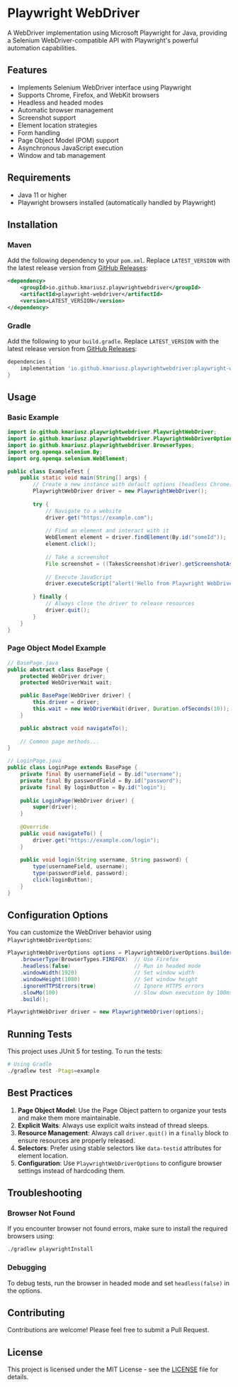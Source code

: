# Playwright WebDriver

A WebDriver implementation using Microsoft Playwright for Java, providing a Selenium WebDriver-compatible API with Playwright's powerful automation capabilities.

## Features

- Implements Selenium WebDriver interface using Playwright
- Supports Chrome, Firefox, and WebKit browsers
- Headless and headed modes
- Automatic browser management
- Screenshot support
- Element location strategies
- Form handling
- Page Object Model (POM) support
- Asynchronous JavaScript execution
- Window and tab management

## Requirements

- Java 11 or higher
- Playwright browsers installed (automatically handled by Playwright)

## Installation

### Maven

Add the following dependency to your `pom.xml`. 
Replace `LATEST_VERSION` with the latest release version from [GitHub Releases](https://github.com/KMariusz/PlaywrightWebDriver/releases):

```xml
<dependency>
    <groupId>io.github.kmariusz.playwrightwebdriver</groupId>
    <artifactId>playwright-webdriver</artifactId>
    <version>LATEST_VERSION</version>
</dependency>
```

### Gradle

Add the following to your `build.gradle`. 
Replace `LATEST_VERSION` with the latest release version from [GitHub Releases](https://github.com/KMariusz/PlaywrightWebDriver/releases):

```groovy
dependencies {
    implementation 'io.github.kmariusz.playwrightwebdriver:playwright-webdriver:LATEST_VERSION'
}
```

## Usage

### Basic Example

```java
import io.github.kmariusz.playwrightwebdriver.PlaywrightWebDriver;
import io.github.kmariusz.playwrightwebdriver.PlaywrightWebDriverOptions;
import io.github.kmariusz.playwrightwebdriver.BrowserTypes;
import org.openqa.selenium.By;
import org.openqa.selenium.WebElement;

public class ExampleTest {
    public static void main(String[] args) {
        // Create a new instance with default options (headless Chrome)
        PlaywrightWebDriver driver = new PlaywrightWebDriver();
        
        try {
            // Navigate to a website
            driver.get("https://example.com");
            
            // Find an element and interact with it
            WebElement element = driver.findElement(By.id("someId"));
            element.click();
            
            // Take a screenshot
            File screenshot = ((TakesScreenshot)driver).getScreenshotAs(OutputType.FILE);
            
            // Execute JavaScript
            driver.executeScript("alert('Hello from Playwright WebDriver!');");
            
        } finally {
            // Always close the driver to release resources
            driver.quit();
        }
    }
}
```

### Page Object Model Example

```java
// BasePage.java
public abstract class BasePage {
    protected WebDriver driver;
    protected WebDriverWait wait;

    public BasePage(WebDriver driver) {
        this.driver = driver;
        this.wait = new WebDriverWait(driver, Duration.ofSeconds(10));
    }

    public abstract void navigateTo();
    
    // Common page methods...
}

// LoginPage.java
public class LoginPage extends BasePage {
    private final By usernameField = By.id("username");
    private final By passwordField = By.id("password");
    private final By loginButton = By.id("login");
    
    public LoginPage(WebDriver driver) {
        super(driver);
    }
    
    @Override
    public void navigateTo() {
        driver.get("https://example.com/login");
    }
    
    public void login(String username, String password) {
        type(usernameField, username);
        type(passwordField, password);
        click(loginButton);
    }
}
```

## Configuration Options

You can customize the WebDriver behavior using `PlaywrightWebDriverOptions`:

```java
PlaywrightWebDriverOptions options = PlaywrightWebDriverOptions.builder()
    .browserType(BrowserTypes.FIREFOX)  // Use Firefox
    .headless(false)                    // Run in headed mode
    .windowWidth(1920)                  // Set window width
    .windowHeight(1080)                 // Set window height
    .ignoreHTTPSErrors(true)            // Ignore HTTPS errors
    .slowMo(100)                        // Slow down execution by 100ms
    .build();

PlaywrightWebDriver driver = new PlaywrightWebDriver(options);
```

## Running Tests

This project uses JUnit 5 for testing. To run the tests:

```bash
# Using Gradle
./gradlew test -Ptags=example
```

## Best Practices

1. **Page Object Model**: Use the Page Object pattern to organize your tests and make them more maintainable.
2. **Explicit Waits**: Always use explicit waits instead of thread sleeps.
3. **Resource Management**: Always call `driver.quit()` in a `finally` block to ensure resources are properly released.
4. **Selectors**: Prefer using stable selectors like `data-testid` attributes for element location.
5. **Configuration**: Use `PlaywrightWebDriverOptions` to configure browser settings instead of hardcoding them.

## Troubleshooting

### Browser Not Found
If you encounter browser not found errors, make sure to install the required browsers using:

```bash
./gradlew playwrightInstall
```

### Debugging
To debug tests, run the browser in headed mode and set `headless(false)` in the options.

## Contributing

Contributions are welcome! Please feel free to submit a Pull Request.

## License

This project is licensed under the MIT License - see the [LICENSE](LICENSE) file for details.
